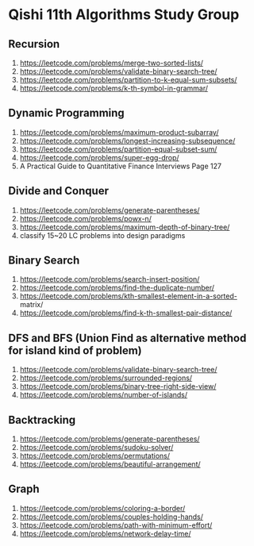 # Qishi 11th Algorithms Study Group
## Recursion
  1) https://leetcode.com/problems/merge-two-sorted-lists/
  2) https://leetcode.com/problems/validate-binary-search-tree/
  3) https://leetcode.com/problems/partition-to-k-equal-sum-subsets/
  4) https://leetcode.com/problems/k-th-symbol-in-grammar/

## Dynamic Programming
  1) https://leetcode.com/problems/maximum-product-subarray/
  2) https://leetcode.com/problems/longest-increasing-subsequence/
  3) https://leetcode.com/problems/partition-equal-subset-sum/
  4) https://leetcode.com/problems/super-egg-drop/
  5) A Practical Guide to Quantitative Finance Interviews Page 127

## Divide and Conquer
  1) https://leetcode.com/problems/generate-parentheses/
  2) https://leetcode.com/problems/powx-n/
  3) https://leetcode.com/problems/maximum-depth-of-binary-tree/
  4) classify 15~20 LC problems into design paradigms

## Binary Search
  1) https://leetcode.com/problems/search-insert-position/
  2) https://leetcode.com/problems/find-the-duplicate-number/
  3) https://leetcode.com/problems/kth-smallest-element-in-a-sorted- matrix/
  4) https://leetcode.com/problems/find-k-th-smallest-pair-distance/

## DFS and BFS (Union Find as alternative method for island kind of problem)
  1) https://leetcode.com/problems/validate-binary-search-tree/
  2) https://leetcode.com/problems/surrounded-regions/
  3) https://leetcode.com/problems/binary-tree-right-side-view/
  4) https://leetcode.com/problems/number-of-islands/

## Backtracking
  1) https://leetcode.com/problems/generate-parentheses/
  2) https://leetcode.com/problems/sudoku-solver/
  3) https://leetcode.com/problems/permutations/
  4) https://leetcode.com/problems/beautiful-arrangement/

## Graph
  1) https://leetcode.com/problems/coloring-a-border/
  2) https://leetcode.com/problems/couples-holding-hands/
  3) https://leetcode.com/problems/path-with-minimum-effort/
  4) https://leetcode.com/problems/network-delay-time/